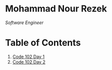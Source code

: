 # Mohammad Nour Rezek
*Software Engineer*

# Table of Contents
1. [Code 102 Day 1](https://mohammad-nour-rezek.github.io/Reading-Notes/reading-notes-day1)
2. [Code 102 Day 2](https://github.com/Mohammad-Nour-Rezek/Reading-Notes/reading-notes-day2)
